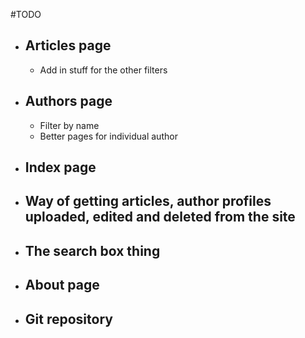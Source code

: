 #TODO

- ## Articles page
  * Add in stuff for the other filters
- ## Authors page
  * Filter by name
  * Better pages for individual author
- ## Index page
- ## Way of getting articles, author profiles uploaded, edited and deleted from the site
- ## The search box thing
- ## About page
- ## Git repository
